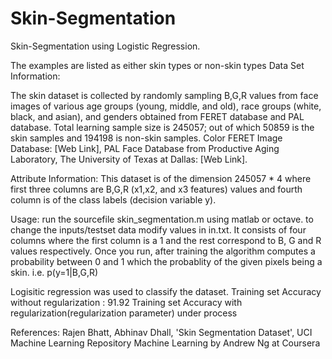 # Skin-Segmentation

Skin-Segmentation using Logistic Regression.

The examples are listed as either skin types or non-skin types Data Set Information:

The skin dataset is collected by randomly sampling B,G,R values from face images of various age groups (young, middle, and old), race groups (white, black, and asian), and genders obtained from FERET database and PAL database. Total learning sample size is 245057; out of which 50859 is the skin samples and 194198 is non-skin samples. Color FERET Image Database: [Web Link], PAL Face Database from Productive Aging Laboratory, The University of Texas at Dallas: [Web Link].

Attribute Information: This dataset is of the dimension 245057 * 4 where first three columns are B,G,R (x1,x2, and x3 features) values and fourth column is of the class labels (decision variable y).

Usage: run the sourcefile skin_segmentation.m using matlab or octave. to change the inputs/testset data modify values in in.txt. It consists of four columns where the first column is a 1 and the rest correspond to B, G and R values respectively. Once you run, after training the algorithm computes a probability between 0 and 1 which the probablity of the given pixels being a skin. i.e. p(y=1|B,G,R)

Logisitic regression was used to classify the dataset. Training set Accuracy without regularization : 91.92 Training set Accuracy with regularization(regularization parameter) under process

References: Rajen Bhatt, Abhinav Dhall, 'Skin Segmentation Dataset', UCI Machine Learning Repository Machine Learning by Andrew Ng at Coursera
